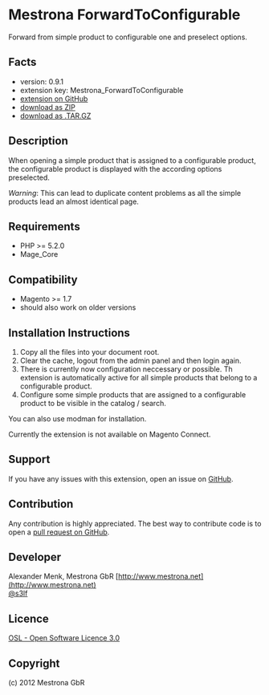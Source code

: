 Mestrona ForwardToConfigurable
=====================

Forward from simple product to configurable one and preselect options.

Facts
-----
- version: 0.9.1
- extension key: Mestrona_ForwardToConfigurable
- [extension on GitHub](https://github.com/mestrona/Mestrona_ForwardToConfigurable)
- [download as ZIP](https://github.com/mestrona/Mestrona_ForwardToConfigurable/zipball/master)
- [download as .TAR.GZ](https://github.com/mestrona/Mestrona_ForwardToConfigurable/tarball/master)

Description
-----------

When opening a simple product that is assigned to a configurable product,
the configurable product is displayed with the according options preselected.

*Warning*: This can lead to duplicate content problems as all the simple products lead an almost identical page.

Requirements
------------
- PHP >= 5.2.0
- Mage_Core

Compatibility
-------------
- Magento >= 1.7
- should also work on older versions

Installation Instructions
-------------------------
1. Copy all the files into your document root.
2. Clear the cache, logout from the admin panel and then login again.
3. There is currently now configuration neccessary or possible. Th
 extension is automatically active for all simple products that belong
 to a configurable product.
4. Configure some simple products that are assigned to a configurable product
 to be visible in the catalog / search.

You can also use modman for installation.

Currently the extension is not available on Magento Connect.

Support
-------
If you have any issues with this extension, open an issue on [GitHub](https://github.com/amenk/Mestrona_ForwardToConfigurable/issues).

Contribution
------------

Any contribution is highly appreciated. The best way to contribute code is to open a
[pull request on GitHub](https://github.com/amenk/Mestrona_ForwardToConfigurable/issues).

Developer
---------
Alexander Menk, Mestrona GbR
[http://www.mestrona.net](http://www.mestrona.net)  
[@s3lf](https://twitter.com/s3lf)

Licence
-------
[OSL - Open Software Licence 3.0](http://opensource.org/licenses/osl-3.0.php)

Copyright
---------
(c) 2012 Mestrona GbR

